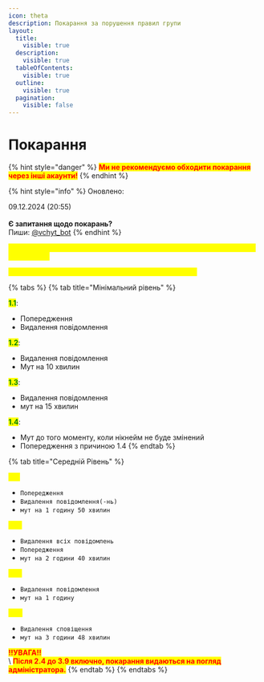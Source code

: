 ```yaml
---
icon: theta
description: Покарання за порушення правил групи
layout:
  title:
    visible: true
  description:
    visible: true
  tableOfContents:
    visible: true
  outline:
    visible: true
  pagination:
    visible: false
---
```


# Покарання

{% hint style="danger" %}
<mark style="color:red;">**Ми не рекомендуємо обходити покарання через інші акаунти!**</mark>
{% endhint %}

{% hint style="info" %}
Оновлено:

09.12.2024 (20:55)\
\
**Є запитання щодо покарань?**\
Пиши: [@vchyt\_bot](https://t.me/vchyt_bot)
{% endhint %}

<mark style="color:yellow;">**Покарання для максимального рівня та більшості середнього рівня є відсутніми.**</mark>

<mark style="color:yellow;">**Тому адміністрація приймає рішення на свій погляд.**</mark>

{% tabs %}
{% tab title="Мінімальний рівень" %}


<mark style="color:green;">**1.1**</mark>:

* Попередження
* Видалення повідомлення

<mark style="color:green;">**1.2**</mark>:

* Видалення повідомлення
* Мут на 10 хвилин

<mark style="color:green;">**1.3**</mark>:

* Видалення повідомлення
* мут на 15 хвилин

<mark style="color:green;">**1.4**</mark>:

* Мут до того моменту, коли нікнейм не буде змінений
* Попередження з причиною 1.4
{% endtab %}

{% tab title="Середній Рівень" %}


<mark style="color:yellow;">**2.1:**</mark>

* `Попередження`
* `Видалення повідомлення(-нь)`
* `мут на 1 годину 50 хвилин`

<mark style="color:yellow;">**2.2:**</mark>

* `Видалення всіх повідомлень`
* `Попередження`
* `мут на 2 години 40 хвилин`

<mark style="color:yellow;">**2.3:**</mark>

* `Видалення повідомлення`
* `мут на 1 годину`

<mark style="color:yellow;">**2.4:**</mark>

* `Видалення сповіщення`
* `мут на 3 години 48 хвилин`

<mark style="color:red;">**!!УВАГА!!**</mark>\
\ <mark style="color:red;">**Після 2.4 до 3.9 включно, покарання видаються на погляд адміністратора.**</mark>
{% endtab %}
{% endtabs %}
